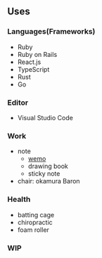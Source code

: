 ## Uses
### Languages(Frameworks)
- Ruby
- Ruby on Rails
- React.js
- TypeScript
- Rust
- Go

### Editor
- Visual Studio Code

### Work
- note
  - [wemo](https://www.wemo.tokyo/)
  - drawing book
  - sticky note
- chair: okamura Baron

### Health
- batting cage
- chiropractic
- foam roller

### WIP
